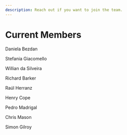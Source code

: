```yaml
---
description: Reach out if you want to join the team.
---
```


# Current Members

Daniela Bezdan&#x20;

Stefania Giacomello&#x20;

Willian da Silveira&#x20;

Richard Barker&#x20;

Raúl Herranz&#x20;

Henry Cope

Pedro Madrigal

Chris Mason

Simon Gilroy

